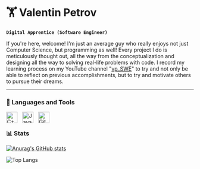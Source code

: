 # 🏋️ Valentin Petrov

**`Digital Apprentice (Software Engineer)`**

If you're here, welcome! I'm just an average guy who really enjoys not just
Computer Science, but programming as well! Every project I do is meticulously thought 
out, all the way from the conceptualization and designing all the way to solving real-life 
problems with code. I record my learning process on my YouTube channel "[vp_SWE](https://www.youtube.com/@vp_SWE)" to try and not only be
able to reflect on previous accomplishments, but to try and motivate others to pursue their dreams.

---
### 🧰 Languages and Tools
<img align="left" alt="C++" width="30px" style="padding-right:10px;" src="https://cdn.jsdelivr.net/gh/devicons/devicon@latest/icons/cplusplus/cplusplus-original.svg" />
<img align="left" alt="Java" width="30px" style="padding-right:10px;" src="https://cdn.jsdelivr.net/gh/devicons/devicon@latest/icons/java/java-original.svg" />
<img align="left" alt="Git" width="30px" style="padding-right:10px;" src="https://cdn.jsdelivr.net/gh/devicons/devicon@latest/icons/git/git-original.svg" />
<br />

##

### 📊 Stats



[![Anurag's GitHub stats](https://github-readme-stats.vercel.app/api?username=ValPetrov10110&show_icons=true&theme=codeSTACKr)](https://github.com/ValPetrov10110/github-readme-stats)

![Top Langs](https://github-readme-stats.vercel.app/api/top-langs/?username=ValPetrov10110&layout=compact&theme=codeSTACKr)

##




